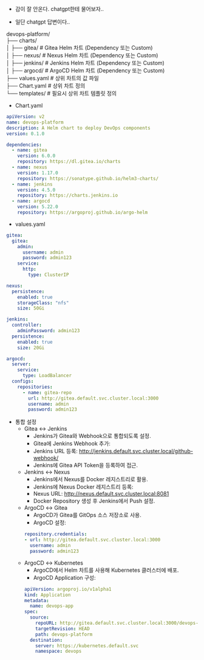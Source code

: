 - 감이 잘 안온다. chatgpt한테 물어보자..

- 일단 chatgpt 답변이다..

devops-platform/<br>
├── charts/<br>
│   ├── gitea/         # Gitea Helm 차트 (Dependency 또는 Custom)<br>
│   ├── nexus/         # Nexus Helm 차트 (Dependency 또는 Custom)<br>
│   ├── jenkins/       # Jenkins Helm 차트 (Dependency 또는 Custom)<br>
│   ├── argocd/        # ArgoCD Helm 차트 (Dependency 또는 Custom)<br>
├── values.yaml        # 상위 차트의 값 파일<br>
├── Chart.yaml         # 상위 차트 정의<br>
└── templates/         # 필요시 상위 차트 템플릿 정의<br>

* Chart.yaml
```yaml
apiVersion: v2
name: devops-platform
description: A Helm chart to deploy DevOps components
version: 0.1.0

dependencies:
  - name: gitea
    version: 6.0.0
    repository: https://dl.gitea.io/charts
  - name: nexus
    version: 1.17.0
    repository: https://sonatype.github.io/helm3-charts/
  - name: jenkins
    version: 4.5.0
    repository: https://charts.jenkins.io
  - name: argocd
    version: 5.22.0
    repository: https://argoproj.github.io/argo-helm
```

* values.yaml
```yaml
gitea:
  gitea:
    admin:
      username: admin
      password: admin123
    service:
      http:
        type: ClusterIP

nexus:
  persistence:
    enabled: true
    storageClass: "nfs"
    size: 50Gi

jenkins:
  controller:
    adminPassword: admin123
  persistence:
    enabled: true
    size: 20Gi

argocd:
  server:
    service:
      type: LoadBalancer
  configs:
    repositories:
      - name: gitea-repo
        url: http://gitea.default.svc.cluster.local:3000
        username: admin
        password: admin123
```

- 통합 설정
    * Gitea ↔ Jenkins
        - Jenkins가 Gitea와 Webhook으로 통합되도록 설정.
        - Gitea에 Jenkins Webhook 추가:
        - Jenkins URL 등록: http://jenkins.default.svc.cluster.local/github-webhook/
        - Jenkins에 Gitea API Token을 등록하여 접근.
    * Jenkins ↔ Nexus
        - Jenkins에서 Nexus를 Docker 레지스트리로 활용.
        - Jenkins에 Nexus Docker 레지스트리 등록:
        - Nexus URL: http://nexus.default.svc.cluster.local:8081
        - Docker Repository 생성 후 Jenkins에서 Push 설정.
    * ArgoCD ↔ Gitea
        - ArgoCD가 Gitea를 GitOps 소스 저장소로 사용.
        - ArgoCD 설정:
        ```yaml
        repository.credentials:
        - url: http://gitea.default.svc.cluster.local:3000
          username: admin
          password: admin123
        ```
    * ArgoCD ↔ Kubernetes
        - ArgoCD에서 Helm 차트를 사용해 Kubernetes 클러스터에 배포.
        - ArgoCD Application 구성:
        ```yaml
        apiVersion: argoproj.io/v1alpha1
        kind: Application
        metadata:
          name: devops-app
        spec:
          source:
            repoURL: http://gitea.default.svc.cluster.local:3000/devops-repo
            targetRevision: HEAD
            path: devops-platform
          destination:
            server: https://kubernetes.default.svc
            namespace: devops
        ```



